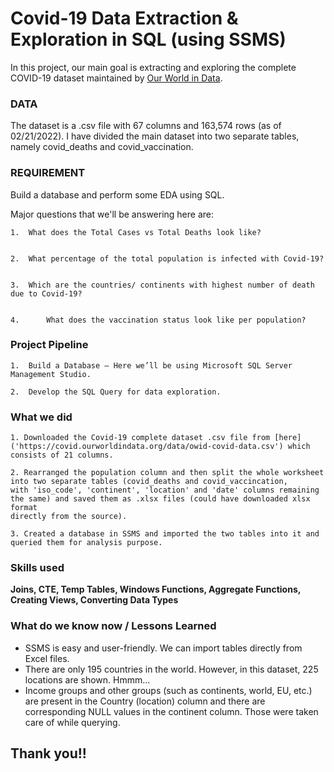 
# Covid-19 Data Extraction & Exploration in SQL (using SSMS)

In this project, our main goal is extracting and exploring the complete COVID-19 dataset maintained by [Our World in Data](https://github.com/owid/covid-19-data/tree/master/public/data).

### DATA

The dataset is a .csv file with 67 columns and 163,574 rows (as of 02/21/2022). I have divided the main dataset into two separate tables, namely covid_deaths and covid_vaccination. 

### REQUIREMENT

Build a database and perform some EDA using SQL.

Major questions that we'll be answering here are:


    1.	What does the Total Cases vs Total Deaths look like?


    2.	What percentage of the total population is infected with Covid-19?
    
    
    3.	Which are the countries/ continents with highest number of death due to Covid-19?


    4.      What does the vaccination status look like per population? 
### Project Pipeline

    1.	Build a Database – Here we’ll be using Microsoft SQL Server Management Studio.
    
    2.	Develop the SQL Query for data exploration.

### What we did
    1. Downloaded the Covid-19 complete dataset .csv file from [here]('https://covid.ourworldindata.org/data/owid-covid-data.csv') which consists of 21 columns.
    
    2. Rearranged the population column and then split the whole worksheet into two separate tables (covid_deaths and covid_vaccincation, 
    with 'iso_code', 'continent', 'location' and 'date' columns remaining the same) and saved them as .xlsx files (could have downloaded xlsx format 
    directly from the source).
    
    3. Created a database in SSMS and imported the two tables into it and queried them for analysis purpose.

### Skills used 
**Joins, CTE, Temp Tables, Windows Functions, Aggregate Functions, Creating Views, Converting Data Types**

### What do we know now / Lessons Learned

* SSMS is easy and user-friendly. We can import tables directly from Excel files.
* There are only 195 countries in the world. However, in this dataset, 225 locations are shown. Hmmm...
* Income groups and other groups (such as continents, world, EU, etc.) are present in the Country (location) column and there are corresponding NULL values in the continent column. Those were taken care of while querying.


## Thank you!!


